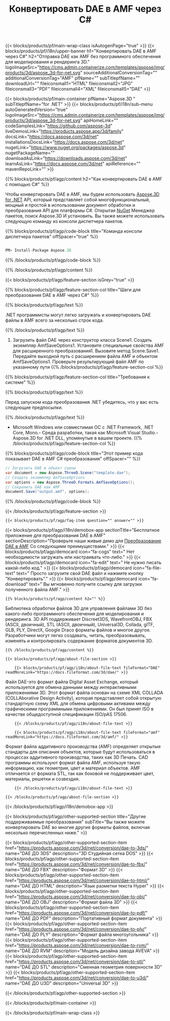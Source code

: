 ﻿---
title: Конвертировать DAE в AMF через C# 
weight: 1670
url: /ru/net/conversion/dae-to-amf/ 
description: Пример кода для преобразования DAE в AMF C#. Используйте API пример кода для пакетного преобразования DAE файлов в AMF в VB.NET, Asp.NET или любом приложении на основе .NET.
---
{{< blocks/products/pf/main-wrap-class isAutogenPage="true" >}}
{{< blocks/products/pf/i18n/upper-banner h1="Конвертировать DAE в AMF через C#" h2="Отправка DAE как AMF без программного обеспечения для моделирования и рендеринга 3D." logoImageSrc="https://cms.admin.containerize.com/templates/aspose/img/products/3d/aspose_3d-for-net.svg" sourceAdditionalConversionTag="" additionalConversionTag="AMF" pfName="" subTitlepfName="" downloadUrl="" fileiconsmall1="HTML" fileiconsmall2="JPG" fileiconsmall3="PDF" fileiconsmall4="XML" fileiconsmall5="DAE" >}}

{{< blocks/products/pf/main-container pfName="Aspose.3D " subTitlepfName="for .NET" >}}
{{< blocks/products/pf/i18n/sub-menu autoGeneratedVersion="true" logoImageSrc="https://cms.admin.containerize.com/templates/aspose/img/products/3d/aspose_3d-for-net.svg" apiHomeLink="" codeSamplesLink="https://github.com/aspose-3d" liveDemosLink="https://products.aspose.app/3d/family" docsLink="https://docs.aspose.com/3d/net" installationsDocsLink="https://docs.aspose.com/3d/net" nugetLink="https://www.nuget.org/packages/aspose.3d" nugetPackageName="" downloadAsLink="https://downloads.aspose.com/3d/net" learnAsLink="https://docs.aspose.com/3d/net" apiReference="" mavenRepoLink="" >}}

{{% blocks/products/pf/agp/content h2="Как конвертировать DAE в AMF с помощью C#" %}}

 Чтобы конвертировать DAE в AMF, мы будем использовать
 [Aspose.3D for .NET](https://products.aspose.com/3d/net) 
 API, который представляет собой многофункциональный, мощный и простой в использовании документ обработки и преобразования API для платформы C#. Открытая
 [NuGet](https://www.nuget.org/packages/aspose.3d) 
 Менеджер пакетов, поиск
 Aspose.3D 
 И установить. Вы также можете использовать следующую команду из консоли диспетчера пакетов.

{{% blocks/products/pf/agp/code-block title="Команда консоли диспетчера пакетов" offSpacer="true" %}}

```cs

PM> Install-Package Aspose.3D


```

{{% /blocks/products/pf/agp/code-block %}}

{{% /blocks/products/pf/agp/content %}}

{{< blocks/products/pf/agp/feature-section isGrey="true" >}}

{{% blocks/products/pf/agp/feature-section-col title="Шаги для преобразования DAE в AMF через C#" %}}

{{% blocks/products/pf/agp/text %}}

 .NET программисты могут легко загружать и конвертировать DAE файлы в AMF всего за несколько строк кода.

{{% /blocks/products/pf/agp/text %}}

1. Загрузить файл DAE через конструктор класса Scene1. Создать экземпляр AmfSaveOptions1. Установите специальные свойства AMF для расширенного преобразования1. Вызовите метод Scene.Save1. Передайте выходной путь с расширением файла AMF и объектом AmfSaveOptions1. Проверьте результирующий файл AMF по указанному пути
{{% /blocks/products/pf/agp/feature-section-col %}}

{{% blocks/products/pf/agp/feature-section-col title="Требования к системе" %}}

{{% blocks/products/pf/agp/text %}}

 Перед запуском кода преобразования .NET убедитесь, что у вас есть следующие предпосылки.

{{% /blocks/products/pf/agp/text %}}

- Microsoft Windows или совместимая ОС с .NET Framework, .NET Core, Mono.- Среда разработки, такая как Microsoft Visual Studio.- Aspose.3D for .NET DLL, упомянутые в вашем проекте.
{{% /blocks/products/pf/agp/feature-section-col %}}

{{% blocks/products/pf/agp/code-block title="Этот пример кода показывает DAE в AMF C# преобразования" offSpacer="" %}}

```cs
// Загрузить DAE в объект сцены 
var document = new Aspose.ThreeD.Scene("template.dae");
// Создать экземпляр AmfSaveOptions 
var options = new Aspose.ThreeD.Formats.AmfSaveOptions();
// Сохранить DAE как AMF 
document.Save("output.amf", options); 


```

{{% /blocks/products/pf/agp/code-block %}}

{{< /blocks/products/pf/agp/feature-section >}}

    {{< blocks/products/pf/agp/faq-item question="" answer="" >}}
 

<!-- aboutfile Starts -->

{{< blocks/products/pf/agp/i18n/demobox-app sectionTitle="Бесплатное приложение для преобразования DAE в AMF" sectionDescription="Проверьте наши живые демо для [Преобразование DAE в AMF](https://products.aspose.app/3d/conversion/dae-to-amf) Со следующими преимуществами." >}}
        {{< blocks/products/pf/agp/democard icon="fa-cogs" text=" Нет необходимости загружать или настраивать что-либо." >}}
        {{< blocks/products/pf/agp/democard icon="fa-edit" text=" Не нужно писать какой-либо код." >}}
        {{< blocks/products/pf/agp/democard icon="fa-file-text" text=" Просто загрузите свой DAE файл и нажмите кнопку \"Конвертировать\"." >}}
        {{< blocks/products/pf/agp/democard icon="fa-download" text=" Вы мгновенно получите ссылку для загрузки полученного файла AMF." >}}

    {{% blocks/products/pf/agp/content h2="" %}}

 Библиотека обработки файлов 3D для управления файлами 3D без какого-либо программного обеспечения для моделирования и рендеринга. 3D API поддерживает Discreet3DS, WavefrontOBJ, FBX (ASCII, двоичный), STL (ASCII, двоичный), Universal3D, Collada, glTF, GLB, PLY, DirectX, Google Draco форматы файлов и многое другое. Разработчики могут легко создавать, читать, преобразовывать, изменять и контролировать содержание форматов документов 3D.



    {{% /blocks/products/pf/agp/content %}}

    {{< blocks/products/pf/agp/about-file-section >}}

        {{< blocks/products/pf/agp/i18n/about-file-text fileFormat="DAE" readMoreLink="https://docs.fileformat.com/3d/dae/" >}}
Файл DAE-это формат файла Digital Asset Exchange, который используется для обмена данными между интерактивными приложениями 3D. Этот формат файла основан на схеме XML COLLADA (COLLAborative Design Activity), которая представляет собой открытую стандартную схему XML для обмена цифровыми активами между графическими программными приложениями. Он был принят ISO в качестве общедоступной спецификации ISO/pAS 17506.

        {{< /blocks/products/pf/agp/i18n/about-file-text >}}

        {{< blocks/products/pf/agp/i18n/about-file-text fileFormat="amf" readMoreLink="https://docs.fileformat.com/3d/amf/" >}}
Формат файла аддитивного производства (AMF) определяет открытые стандарты для описания объектов, которые будут использоваться в процессах аддитивного производства, таких как 3D Печать. CAD программы используют формат файла AMF, используя такую информацию, как геометрия, цвет и материал объектов. AMF отличается от формата STL, так как боковой не поддерживает цвет, материалы, решетки и созвездия.

        {{< /blocks/products/pf/agp/i18n/about-file-text >}}

    {{< /blocks/products/pf/agp/about-file-section >}}

{{< /blocks/products/pf/agp/i18n/demobox-app >}}

<!-- aboutfile Ends -->

{{< blocks/products/pf/agp/other-supported-section title="Другие поддерживаемые преобразования" subTitle="Вы также можете конвертировать DAE во многие другие форматы файлов, включая несколько перечисленных ниже." >}}

{{< blocks/products/pf/agp/other-supported-section-item href="https://products.aspose.com/3d/net/conversion/dae-to-3ds/" name="DAE ДО 3DS" description="3D Студийная сетка DOS" >}}
{{< blocks/products/pf/agp/other-supported-section-item href="https://products.aspose.com/3d/net/conversion/dae-to-fbx/" name="DAE ДО FBX" description="Формат 3D" >}}
{{< blocks/products/pf/agp/other-supported-section-item href="https://products.aspose.com/3d/net/conversion/dae-to-html/" name="DAE ДО HTML" description="Язык разметки текста Hyper" >}}
{{< blocks/products/pf/agp/other-supported-section-item href="https://products.aspose.com/3d/net/conversion/dae-to-obj/" name="DAE ДО OBJ" description="Формат файла 3D" >}}
{{< blocks/products/pf/agp/other-supported-section-item href="https://products.aspose.com/3d/net/conversion/dae-to-pdf/" name="DAE ДО PDF" description="Портативный формат документа" >}}
{{< blocks/products/pf/agp/other-supported-section-item href="https://products.aspose.com/3d/net/conversion/dae-to-ply/" name="DAE ДО PLY" description="Формат файла многоугольника" >}}
{{< blocks/products/pf/agp/other-supported-section-item href="https://products.aspose.com/3d/net/conversion/dae-to-rvm/" name="DAE ДО RVM" description="Модель дизайна завода AVEVA" >}}
{{< blocks/products/pf/agp/other-supported-section-item href="https://products.aspose.com/3d/net/conversion/dae-to-stl/" name="DAE ДО STL" description="Сменная геометрия поверхности 3D" >}}
{{< blocks/products/pf/agp/other-supported-section-item href="https://products.aspose.com/3d/net/conversion/dae-to-u3d/" name="DAE ДО U3D" description="Universal 3D" >}}

{{< /blocks/products/pf/agp/other-supported-section >}}

{{< /blocks/products/pf/main-container >}}
    
{{< /blocks/products/pf/main-wrap-class >}}
